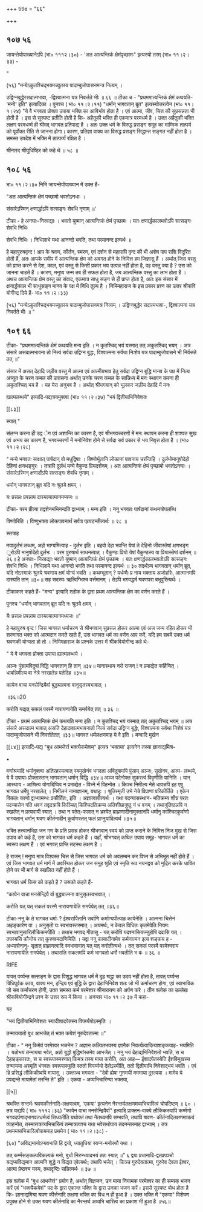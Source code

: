 +++
title = "६६"

+++


## १०७ ५६
जायन्तेयोपाख्यानेऽपि (भा० १११२।३०) - 'अत आत्यन्तिकं क्षेमंपृच्छामः" इत्यस्यो तरम् (भा० ११।२।३३) - 

" 

(५६) "मन्येऽकुतश्चिद्भयमच्युतस्य पादाम्बुजोपासनमन्त्र नित्यम् । 

उद्विग्नबुद्धेरसदात्मभावा, -द्विश्वात्मना यत्र निवर्त्तते भीः ॥ ६६ ॥ टीका च - "प्रथममात्यन्तिकं क्षेमं कथयति- 'मन्ये' इति" इत्यादिका । पुनश्च ( भा० ११।२।११) "धर्मान् भागवतान् ब्रूत" इत्यस्योत्तरत्वेन (भा० ११।१।२४) "ये वै भगवता प्रोक्ता उपाया भक्ति का आविर्भाव होता है । एवं आत्मा, जीव, चित्त की सुप्रसन्नता भी होती है । इस से सुस्पष्ट प्रतीति होती है कि- अहैतुकी भक्ति ही एकमात्र परमधर्म है । उक्त अहैतुकी भक्ति लक्षण परमधर्म्म ही श्रीमद् भागवत प्रतिपाद्य है । अतः उक्त धर्म के विरुद्ध प्रसङ्ग समूह का माम्मिक तात्पर्य को पूर्वोक्त रीति से जानना होगा। कारण, प्रतिज्ञा वाक्य का विरुद्ध प्रसङ्ग सिद्धान्त सङ्गत नहीं होता है । समस्त उपदेश में भक्ति में तात्पर्य्यं रक्षित है । 

श्रीनारद श्रीयुधिष्ठिर को कहे थे ॥ ५८ ॥ 


## १०८ ५६
भा० ११।२।३० निमि जायन्तेयोपाख्यान में उक्त है- 

"अत आत्यन्तिकं क्षेमं पच्छामो भवतोऽनधाः । 

संसारेऽस्मिन् क्षणार्द्धाऽपि सत्सङ्गः शेवधि नृणाम् ॥' 

टीका - हे अनघाः-निरवद्याः । भवतो युष्मान् आत्यन्तिकं क्षेमं पृच्छामः । यतः क्षणार्द्धकालभवोऽपि सत्सङ्गः शेवधि निधिः 

शेवधि निधिः । निधिलाभे यथा आनन्दो भवति, तथा परमानन्द इत्यर्थः ॥ 

हे महापुरुषवृन्द ! आप के श्रवण, कीर्तन, स्मरण, एवं दर्शन से महापापि वृन्द की भी अशेष पाप राशि विदूरित होती हैं, अतः आपके समीप में आत्यन्तिक क्षेम को अवगत होने के निमित्त हम जिज्ञासु हैं । अर्थात् जिस वस्तु को प्राप्त करने से देश, काल, एवं वस्तु से किसी प्रकार भय उत्पन्न नहीं होता है, वह वस्तु क्या है ? उस को जानना चाहते हैं । कारण, मनुष्य जन्म तब ही सफल होता है, जब आत्यन्तिक वस्तु का लाभ होता है । अथच आत्यन्तिक क्षेम वस्तु का संवाद, एकमात्र साधु सङ्ग से ही प्राप्त होता है, अतः इस संसार में क्षणार्द्धकाल भी साधुसङ्ग मानव के पक्ष में निधि तुल्य है । निमिमहाराज के इस प्रकार प्रश्न का उत्तर श्रीकवि योगीन्द्र दिये हैं- भा० ११।२।३३) 

(५६) "मन्येऽकुतश्चिद्भयमच्युतस्य पादाम्बुजोपासनमत्र नित्यम् । उद्विग्नबुद्धेर सदात्मभावा-, द्विश्वात्मना यत्र निवर्तते भीः ॥ " 


## १०९ ६६


टीका- "प्रथममात्यन्तिकं क्षेमं कथयति मन्य इति । न कुतश्चिद् भयं यस्मात् तत् अकुतश्चिद् भयम् । अत्र संसारे असदात्मभावना तो नित्यं सर्वदा उद्विग्न बुद्धः, विश्वात्मना सर्वथा निःशेषं यत्र पादाम्बुजोपासने भी निर्वत्तते तत् ॥” 

संसार में असत् देहादि जड़ीय वस्तु में आत्मा एवं आत्मीयभाव हेतु सर्वदा उद्विग्न बुद्धि मानव के पक्ष में नित्य अच्युत के चरण कमल की उपासना अर्थात् उनके चरण कमल के सान्निध्य में मनः स्थापन करना ही अकुतश्चित् भय है । यह मेरा अनुभव है । अर्थात् श्रीभगवान् को भूलकर जड़ीय देहादि में मनः 



ह्यात्मलब्धये" इत्यादि-पद्यत्रयमुक्त्वा (भा० ११।२।३७) "भयं द्वितीयाभिनिवेशतः 

[[८३]]

स्यात् " 

संलग्न करना ही उद्व ेग एवं अशान्ति का कारण है, एवं श्रीभगवच्चरणों में मनः स्थापन करना ही शाश्वत सुख एवं अभय का कारण है, भगवच्चरणों में मनोनिवेश होने से सर्वदा सर्व प्रकार से भय निवृत्त होता है । (भा० ११।२।२८) 

" मन्ये भगवतः साक्षात् पार्षदान् वो मधुद्विषाः । विष्णोर्भूतानि लोकानां पावनाय चरन्तिहि । दुर्लभोमानुषोदेहो देहिनां क्षणभङ्गुरः । तत्रापि दुर्लभं मन्ये वैकुण्ठ प्रियदर्शनम् । अत आत्यन्तिकं क्षेमं पृच्छामो भवतोऽनघाः । संसारेऽस्मिन् क्षणार्दोऽपि सत्सङ्गः शेवधि नृणाम् । 

धर्मान् भागवतान् ब्रूत यदि नः श्रुतये क्षमम् । 

यः प्रसन्नः प्रपन्नाय दास्यत्यात्मानमप्यजः ॥ 

टीका- परम प्रीत्या तद्वशेनमभिनन्दति द्वाभ्याम् । मन्य इति । ननु भगवतः पार्षदानां कथमत्रोपलब्धि 

विष्णोरिति । विष्णुभक्ता लोकपावनार्थं सर्वत्र पय्र्यटन्तीत्यर्थः ॥ २८ ॥ 

स्तत्राह 

मयादुर्लभं लब्धम्, अहो भाग्यमित्याह - दुर्लभ इति । बहवो देहा भवन्ति येषां ते देहिनो जीवास्तेषां क्षणभङ्ग ुरोऽपि मानुषोदेहो दुर्लभः । परम पुरुषार्थ साधनत्वात् । वैकुण्ठः प्रियो येषां वैकुण्ठस्य वा प्रियास्तेषां दर्शनम् ॥ २६॥ हे अनघाः- निरवद्याः भवतो युष्मान् आत्यन्तिकं क्षेमं पृच्छामः । यतः क्षणार्द्धकालभवतोऽपि सत्सङ्गः शेवधि निधिः । निधिलामे यथा आनन्दो भवति तथा परमानन्द इत्यर्थः ॥ ३० तदर्थञ्च भागवतान् धर्मान् ब्रूत, यदि नोऽस्माकं श्रुतये श्रवणाय क्षमं योग्यं भवति । कथम्भूतान् ? यर्धम्मैः प्र नाय भक्ताय अजोहरिः, आत्मानमपि दास्यति तान् ॥३०॥ सह सदस्यः ऋत्विग्भिश्च वर्त्तमानम् । तेऽपि भगवद्धर्म श्रवणपरा बभूवुरित्यर्थः । 

टीकाकार कहते हैं- "मन्य" इत्यादि श्लोक के द्वारा प्रथम आत्यन्तिक क्षेम का वर्णन करते हैं । 

पुनश्च "धर्मान् भागवतान् ब्रूत यदि नः श्रुतये क्षमम् । 

यैः प्रसन्नः प्रपन्नाय दास्यत्यात्मानमध्यजः ॥" 

हे महापुरुष वृन्द ! जिस भागवत धर्माचरण से श्रीभगवान् सुप्रसन्न होकर आत्मा एवं अज जन्म रहित होकर भी शरणागत भक्त को आत्मदान करते रहते हैं, उस भागवत धर्म का वर्णन आप करें, यदि हम सबमें उक्त धर्म श्रवणकी योग्यता हो तो । निमिमहाराज के प्रश्नके उत्तर में श्रीकवियोगीन्द्र कहे थे- 

" ये वै भगवता प्रोक्ता उपाया ह्यात्मलब्धये । 

अञ्जः पुंसामविदुषां विद्धि भागवतान् हि तान् ॥३४॥ यानास्थाय नरो राजन् ! न प्रमाद्येत कर्हिचित् । धावन्निमील्य वा नेत्रे नस्खलेन्न पतेदिह ॥३५॥ 

कायेन वाचा मनसेन्द्रियैर्वा बुद्ध्यात्मना वानुसृतस्वभावात् । 

॥३६॥20 

करोति यद्यत् सकलं परस्मै नारायणायेति समर्पयेत् तत् ॥ ३६ ॥ 

टीका - प्रथमं आत्यन्तिकं क्षेमं कथयति मन्य इति । न कुतश्चिद् भयं यस्मात् तत् अकुतश्चिद् भयम् ॥ अत्र संसारे असदात्म भावात् असति देहादावात्मभावनातो नित्यं सर्वदा उद्विग्न बुद्धेः, विश्वात्मना सर्वथा निशेषं यत्र पादाम्बुजोपासने भी निवर्त्ततेतत् ॥३३॥ भागवत धर्मलक्षणमाह ये वै इति । मन्वादि मुखेन 



[[८४]] इत्यादि-पद्य "बुध आभजेत्तं भक्त्येकयेशम्" इत्यत्र 'भक्तया' इत्यनेन तस्या ज्ञानाद्यमिश्र- 

• 

वर्णाश्रमादि धर्मानुक्त्वा अतिरहस्यत्वात् स्वमुखेनंव भगदता अविदुषामपि पुंसाम् अञ्जः, सुखेनव, आत्म- लब्धये, ये वै उपायाः प्रोक्तास्तान् भागवतान् धर्मान् विद्धि ॥३४॥ अञ्ज पदेनोक्त सुकरत्वं विवृणीति यानिति । यान् आस्थाय - आश्रित्य योगादिष्विव न प्रमाद्येत - विघ्ने र्न विहन्येत । किञ्च निमील्य नेते धावन्नपि इह एषु भागवत धर्मेषु नरखलेत् । निमीलनं नामाज्ञानम्, यथाहुः । श्रुतिस्मृती उभे नेत्रे विप्राणां परिकीर्तिते । एकेन विकलः काणो द्वाभ्यामन्धः प्रकीर्तितः, इति । अज्ञात्वापीत्यर्थः । यथा पदन्यासस्थान- मतिक्रम्य शीघ्र परतः पदन्यासेन गति धवनं तद्वदत्रापि किञ्चित् किश्चिदतिक्रम्य अतिशीघ्रानुष्ठु नं ध वनम् । तथानुतिष्ठन्नपि न स्खलेत् न प्रत्यवायी स्यात् । तथा न पतेत्-फलात् न भ्रश्येत् ब्राह्मणादीनामुक्तानपि धर्मानु कांश्चिदकुर्वाणो भागवतान् धर्मान् श्रवण कीर्तनादीन् कुर्वाणस्तत् फलं प्राप्नुयादित्यर्थ ॥३५॥ 

भक्ति तत्त्वानभिज्ञ जन गण के प्रति प्रसन्न होकर श्रीभगवान् स्वयं को प्राप्त कराने के निमित्त निज मुख से जिस उपाय को कहे हैं, उस को भागवत धर्म कहते हैं । यहाँ, श्रीभगवत् कथित उपाय समूह- भागवत धर्म का स्वरूप लक्षण हैं । एवं भगवत् प्राप्ति तटस्थ लक्षण है । 

हे राजन् ! मनुष्य मात्र विश्वस्त चित्त से जिस भागवत धर्म को अवलम्बन कर विघ्न से अभिभूत नहीं होते हैं । एवं जिस भागवत धर्म मार्ग में अवस्थित होकर जन समूह श्रुति एवं स्मृति रूप नयनद्वय को मुद्रित करके धावित होने पर भी मार्ग से स्खलित नहीं होते हैं । 

भागवत धर्म किस को कहते है ? उसको कहते हैं- 

“कायेन वाचा मनसेन्द्रियै र्वा बुद्ध्यात्मना वानुसृतस्वभावात् । 

करोति यत् यत् सकलं परस्मै नारायणायेति समर्पयेत् तत् ॥३६॥ 

टीका-ननु के ते भागवत धर्माः ? ईश्वरार्पितानि सर्वाणि कर्माण्यपीत्याह कायेनेति । आत्मना चित्तेनं अहङ्कारेण वा । अनुसृतो यः स्वभावस्तस्मात् । अयमर्थः, न केवल विधितः कृतमेवेति नियमः स्वभावानुसारिलौकिकमपीति । तथाच भगवद् गीतासु - यत् करोषि यदश्नासियज्जुहोषि ददासि यत् । तपस्यसि कौन्तेय तत् कुरुष्वमदाणिमिति । यद्वा ननु कायादीनामेव कर्मनात्मन इत्य शङ्कय ह - अध्यासेनानु- सृतात् ब्राह्मणत्वादि स्वभावावात् यत् यत् करोतीत्यर्थः । तत् सकलं परस्मै परमेश्वराय नारायणायेति समर्पयेत् । तथासति सकलमपि कर्म भागवतो धर्मो भवतीति भ वः ॥ ३६ ॥ 

RIFE 

यावत् पर्य्यन्त सत्सङ्ग के द्वारा विशुद्ध भागवत धर्म में दृढ़ श्रद्धा का उदय नहीं होता है, तावत् पर्य्यन्त विधिपूर्वक काय, वाक्य मन, इन्द्रिय एवं बुद्धि के द्वारा देहाभिनिवेश शतः जो भी कर्माचरण होगा, एवं स्वाभाविक जो सब कर्माचरण होगी, उक्त समस्त कर्म परमेश्वर श्रीनारायण को अर्पण करे । तीन श्लोक का उल्लेख श्रीकवियोगीन्द्रने प्रश्न के उत्तर रूप में किया । अनन्तर भा० ११।२ ३७ में कहा- 

यह 

"भयं द्वितीयाभिनिवेशतः स्यादीशादपेतस्य विपर्य्ययोऽस्मृतिः । 

तन्माययातो बुध आभजेत् तं भक्त कयेशं गुरुदेवतात्मा ॥" 

टीका - " ननु किमेवं परमेश्वर भजनेन ? अज्ञान कल्पितभयस्य ज्ञानैक निवर्त्यत्वादित्याशङ्कयाह- भयमिति । यतोभयं तन्मायया भवेत्, अतो बुद्धो बुद्धिमांस्तमेव आभजेत् । ननु भयं देहाद्यभिनिवेशतो भवति, स च देहाहङ्कारतः, स च स्वरूपास्मरणात् किमत्र तस्य माया करोति, अत आह— ईशादपेतस्येति ईशविमुखस्य तन्मायया अस्मृति भंगवतः स्वरूपास्फूति स्ततो विपर्य्ययो देहोऽस्मीति, ततो द्वितीयाभि निवेशाद्भयं भवति । एवं हि प्रसिद्धं लौकिकीष्वपि मायासु । उक्तञ्च भगवता - "देवी ह्येषा गुणमयी मममाया दुरत्यया । मामेव ये प्रपद्यन्ते मायामेतां तरन्ति ते" इति । एकया - अव्यभिचारिण्या भक्तया, 

[[५]]

श्रभक्ति सन्दर्भः श्रवणकीर्त्तनादि-लक्षणत्वम्, 'एकया' इत्यनेन नैरन्तर्यलक्षणमव्यभिचारित्वं चोपदिष्टम् ॥ ६० । तत्र यद्यपि ( भा० १११२।३६) "कायेन वाचा मनसेन्द्रियैर्वा" इत्यादि प्राक्तन-वाक्ये लौकिकस्यापि कर्म्मणो भगवदर्पणाद्भागवतधर्मत्वं सिध्यतीति यथोक्तं तथा नैतथ्यमपि सम्भवति, तथापि श्रवण- कीर्तनादिलक्षणमात्रत्वं व्याहन्येत, तस्मात्तत्राव्यभिचारित्वं तन्मात्रत्वश्च यथा भवेत्तथोपाय तदनन्तरमाह द्वाभ्याम् । तत्र प्रथममव्यभिचारित्वोपायमाह प्रथमेन ( भा० ११।२।३८) - 

(६०) "अविद्यमानोऽप्यवभाति हि द्वयो, ध्यातुधिया स्वप्न-मनोरथौ यथा । 

तत् कर्म्मसङ्कल्पविकल्पकं मनो, बुधो निरुन्ध्यादभयं ततः स्यात् ॥” ६ द्वयः प्रधानादि-द्वतप्रपञ्चो यद्यप्यविद्यमान आत्मनि शुद्धे न विद्यत एवेत्यर्थः; तथापि भजेत् । किञ्च गुरुदेवतात्मा, गुरुरेव देवता ईश्वर, आत्मा प्रेष्ठश्च यस्य, तथादृष्टिः सन्नित्यर्थः ॥ ३७ ॥ 

इस श्लोक में "बुध आभजेत्तं" प्रयोग है, अर्थात् विज्ञजन, उन माया नियामक परमेश्वर का ही सम्यक् भजन करें एवं "भक्त्यैकयेशं" पद के द्वारा एकान्त भक्ति के द्वारा उनका भजन करें। इससे सुस्पष्ट बोध होता है कि- ज्ञानाद्यमिश्रा श्रवण कीर्त्तनादि लक्षणा भक्ति का विध न ही हुआ है । उक्त भक्ति में "एकया" विशेषण प्रयुक्त होने से उक्त श्रवण कीर्तनादि का नैरन्तर्थ अव्यभि चारित्व का प्रकाश भी हुआ है ॥५६॥ 
